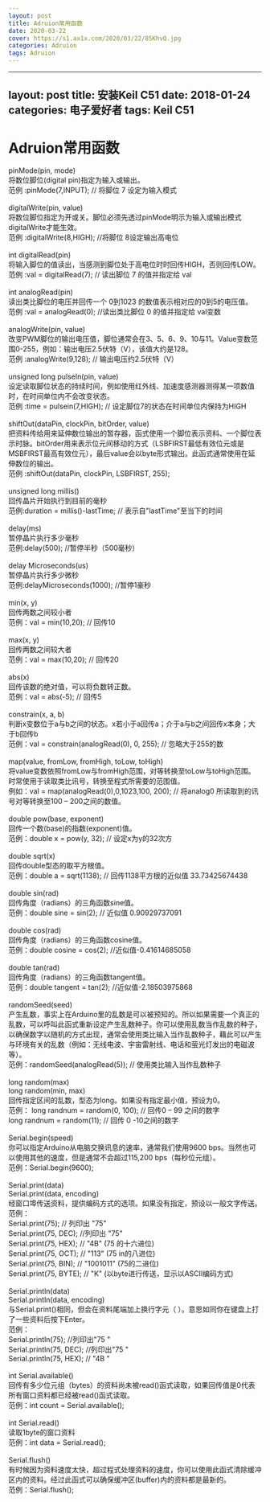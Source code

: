 ```yaml
---
layout: post
title: Adruion常用函数
date: 2020-03-22  
cover: https://s1.ax1x.com/2020/03/22/85KhvQ.jpg
categories: Adruion
tags: Adruion
---
```

---
layout: post
title: 安装Keil C51
date: 2018-01-24
categories: 电子爱好者
tags: Keil C51
---
<!DOCTYPE html>
<html>
	<head>
		<meta charset="utf-8">
		<title>Adruion常用函数</title>
	</head>
	<body>
		<h1>Adruion常用函数</h1>
		<p>pinMode(pin, mode)<br>
将数位脚位(digital pin)指定为输入或输出。<br>
范例 :pinMode(7,INPUT); // 将脚位 7 设定为输入模式<br>
<br>
digitalWrite(pin, value)<br>
将数位脚位指定为开或关。脚位必须先透过pinMode明示为输入或输出模式digitalWrite才能生效。<br>
范例 :digitalWrite(8,HIGH); //将脚位 8设定输出高电位<br>
<br>
int digitalRead(pin)<br>
将输入脚位的值读出，当感测到脚位处于高电位时时回传HIGH，否则回传LOW。<br>
范例 :val = digitalRead(7); // 读出脚位 7 的值并指定给 val<br>
<br>
int analogRead(pin)<br>
读出类比脚位的电压并回传一个 0到1023 的数值表示相对应的0到5的电压值。<br>
范例 :val = analogRead(0); //读出类比脚位 0 的值并指定给 val变数<br>
<br>
analogWrite(pin, value)<br>
改变PWM脚位的输出电压值，脚位通常会在3、5、6、9、10与11。Value变数范围0-255，例如：输出电压2.5伏特（V），该值大约是128。<br>
范例 :analogWrite(9,128); // 输出电压约2.5伏特（V）<br>
<br>
unsigned long pulseIn(pin, value)<br>
设定读取脚位状态的持续时间，例如使用红外线、加速度感测器测得某一项数值时，在时间单位内不会改变状态。<br>
范例 :time = pulsein(7,HIGH); // 设定脚位7的状态在时间单位内保持为HIGH<br>
<br>
shiftOut(dataPin, clockPin, bitOrder, value)<br>
把资料传给用来延伸数位输出的暂存器，函式使用一个脚位表示资料、一个脚位表示时脉。bitOrder用来表示位元间移动的方式（LSBFIRST最低有效位元或是MSBFIRST最高有效位元），最后value会以byte形式输出。此函式通常使用在延伸数位的输出。<br>
范例 :shiftOut(dataPin, clockPin, LSBFIRST, 255);<br>
<br>
unsigned long millis()<br>
回传晶片开始执行到目前的毫秒<br>
范例:duration = millis()-lastTime; // 表示自"lastTime"至当下的时间<br>
<br>
delay(ms)<br>
暂停晶片执行多少毫秒<br>
范例:delay(500); //暂停半秒（500毫秒）<br>
<br>
delay Microseconds(us)<br>
暂停晶片执行多少微秒<br>
范例:delayMicroseconds(1000); //暂停1豪秒<br>
<br>
min(x, y)<br>
回传两数之间较小者<br>
范例：val = min(10,20); // 回传10<br>
<br>
max(x, y)<br>
回传两数之间较大者<br>
范例：val = max(10,20); // 回传20<br>
<br>
abs(x)<br>
回传该数的绝对值，可以将负数转正数。<br>
范例：val = abs(-5); // 回传5<br>
<br>
constrain(x, a, b)<br>
判断x变数位于a与b之间的状态。x若小于a回传a；介于a与b之间回传x本身；大于b回传b<br>
范例：val = constrain(analogRead(0), 0, 255); // 忽略大于255的数<br>
<br>
map(value, fromLow, fromHigh, toLow, toHigh)<br>
将value变数依照fromLow与fromHigh范围，对等转换至toLow与toHigh范围。时常使用于读取类比讯号，转换至程式所需要的范围值。<br>
例如：val = map(analogRead(0),0,1023,100, 200); // 将analog0 所读取到的讯号对等转换至100 – 200之间的数值。<br>
<br>
double pow(base, exponent)<br>
回传一个数(base)的指数(exponent)值。<br>
范例：double x = pow(y, 32); // 设定x为y的32次方<br>
<br>
double sqrt(x)<br>
回传double型态的取平方根值。<br>
范例：double a = sqrt(1138); // 回传1138平方根的近似值 33.73425674438<br>
<br>
double sin(rad)<br>
回传角度（radians）的三角函数sine值。<br>
范例：double sine = sin(2); // 近似值 0.90929737091<br>
<br>
double cos(rad)<br>
回传角度（radians）的三角函数cosine值。<br>
范例：double cosine = cos(2); //近似值-0.41614685058<br>
<br>
double tan(rad)<br>
回传角度（radians）的三角函数tangent值。<br>
范例：double tangent = tan(2); //近似值-2.18503975868<br>
<br>
randomSeed(seed)<br>
产生乱数，事实上在Arduino里的乱数是可以被预知的。所以如果需要一个真正的乱数，可以呼叫此函式重新设定产生乱数种子。你可以使用乱数当作乱数的种子，以确保数字以随机的方式出现，通常会使用类比输入当作乱数种子，藉此可以产生与环境有关的乱数（例如：无线电波、宇宙雷射线、电话和萤光灯发出的电磁波等）。<br>
范例：randomSeed(analogRead(5)); // 使用类比输入当作乱数种子<br>
<br>
long random(max)<br>
long random(min, max)<br>
回传指定区间的乱数，型态为long。如果没有指定最小值，预设为0。<br>
范例：  long randnum = random(0, 100); // 回传0 – 99 之间的数字<br>
long randnum = random(11); // 回传 0 -10之间的数字<br>
<br>
Serial.begin(speed)<br>
你可以指定Arduino从电脑交换讯息的速率，通常我们使用9600 bps。当然也可以使用其他的速度，但是通常不会超过115,200 bps（每秒位元组）。<br>
范例：Serial.begin(9600);<br>
<br>
Serial.print(data)<br>
Serial.print(data, encoding)<br>
经窗口埠传送资料，提供编码方式的选项。如果没有指定，预设以一般文字传送。<br>
范例：<br>
Serial.print(75); // 列印出 "75"<br>
Serial.print(75, DEC); //列印出 "75"<br>
Serial.print(75, HEX); // "4B" (75 的十六进位)<br>
Serial.print(75, OCT); // "113" (75 in的八进位)<br>
Serial.print(75, BIN); // "1001011" (75的二进位)<br>
Serial.print(75, BYTE); // "K" (以byte进行传送，显示以ASCII编码方式)<br>
<br>
Serial.println(data)<br>
Serial.println(data, encoding)<br>
与Serial.print()相同，但会在资料尾端加上换行字元（ ）。意思如同你在键盘上打了一些资料后按下Enter。<br>
范例：<br>
Serial.println(75); //列印出"75 "<br>
Serial.println(75, DEC); //列印出"75 "<br>
Serial.println(75, HEX); // "4B "<br>
<br>
int Serial.available()<br>
回传有多少位元组（bytes）的资料尚未被read()函式读取，如果回传值是0代表所有窗口资料都已经被read()函式读取。<br>
范例：int count = Serial.available();<br>
<br>
int Serial.read()<br>
读取1byte的窗口资料<br>
范例：int data = Serial.read();<br>
<br>
Serial.flush()<br>
有时候因为资料速度太快，超过程式处理资料的速度，你可以使用此函式清除缓冲区内的资料。经过此函式可以确保缓冲区(buffer)内的资料都是最新的。<br>
范例：Serial.flush();<br>
</p>
	</body>
</html>
